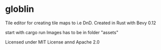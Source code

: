# globlin
Tile editor for creating tile maps to i.e DnD. Created in Rust with Bevy 0.12

start with cargo run
Images has to be in folder "assets"

Licensed under MIT License annd Apache 2.0
